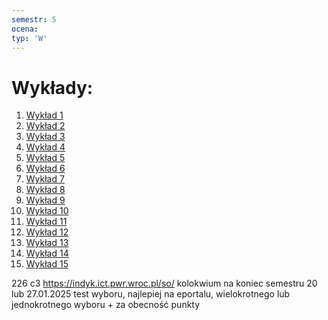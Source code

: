 ```yaml
---
semestr: 5
ocena: 
typ: 'W'
---
```


# Wykłady:
1. [Wykład 1](/Notatki/Semestr%205/Systemy%20operacyjne%201/Wyk%C5%82ady/Wyk%C5%82ad%201/Wyk%C5%82ad%201.md)
2. [Wykład 2](/Notatki/Semestr%205/Systemy%20operacyjne%201/Wyk%C5%82ady/Wyk%C5%82ad%202/Wyk%C5%82ad%202.md)
3. [Wykład 3](/Notatki/Semestr%205/Systemy%20operacyjne%201/Wyk%C5%82ady/Wyk%C5%82ad%203/Wyk%C5%82ad%203.md)
4. [Wykład 4](/Notatki/Semestr%205/Systemy%20operacyjne%201/Wyk%C5%82ady/Wyk%C5%82ad%204/Wyk%C5%82ad%204.md)
5. [Wykład 5](/Notatki/Semestr%205/Systemy%20operacyjne%201/Wyk%C5%82ady/Wyk%C5%82ad%205/Wyk%C5%82ad%205.md)
6. [Wykład 6](/Notatki/Semestr%205/Systemy%20operacyjne%201/Wyk%C5%82ady/Wyk%C5%82ad%206/Wyk%C5%82ad%206.md)
7. [Wykład 7](/Notatki/Semestr%205/Systemy%20operacyjne%201/Wyk%C5%82ady/Wyk%C5%82ad%207/Wyk%C5%82ad%207.md)
8. [Wykład 8](/Notatki/Semestr%205/Systemy%20operacyjne%201/Wyk%C5%82ady/Wyk%C5%82ad%208/Wyk%C5%82ad%208.md)
9. [Wykład 9](/Notatki/Semestr%205/Systemy%20operacyjne%201/Wyk%C5%82ady/Wyk%C5%82ad%209/Wyk%C5%82ad%209.md)
10. [Wykład 10](/Notatki/Semestr%205/Systemy%20operacyjne%201/Wyk%C5%82ady/Wyk%C5%82ad%2010/Wyk%C5%82ad%2010.md)
11. [Wykład 11](/Notatki/Semestr%205/Systemy%20operacyjne%201/Wyk%C5%82ady/Wyk%C5%82ad%2011/Wyk%C5%82ad%2011.md)
12. [Wykład 12](/Notatki/Semestr%205/Systemy%20operacyjne%201/Wyk%C5%82ady/Wyk%C5%82ad%2012/Wyk%C5%82ad%2012.md)
13. [Wykład 13](/Notatki/Semestr%205/Systemy%20operacyjne%201/Wyk%C5%82ady/Wyk%C5%82ad%2013/Wyk%C5%82ad%2013.md)
14. [Wykład 14](/Notatki/Semestr%205/Systemy%20operacyjne%201/Wyk%C5%82ady/Wyk%C5%82ad%2014/Wyk%C5%82ad%2014.md)
15. [Wykład 15](/Notatki/Semestr%205/Systemy%20operacyjne%201/Wyk%C5%82ady/Wyk%C5%82ad%2015/Wyk%C5%82ad%2015.md)

226 c3
https://indyk.ict.pwr.wroc.pl/so/
kolokwium na koniec semestru 20 lub 27.01.2025
test wyboru, najlepiej na eportalu, wielokrotnego lub jednokrotnego wyboru + za obecność punkty
